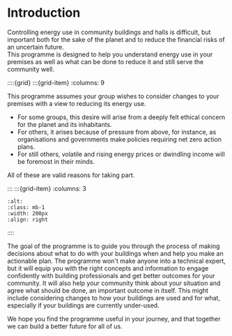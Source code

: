  # Introduction

Controlling energy use in community buildings and halls is difficult, but important both for the sake of the planet and to reduce the financial risks of an uncertain future.   
This programme is designed to help you understand energy use in your premises as well as what can be done to reduce it and still serve the community well.   

 
::::{grid} 
:::{grid-item}
:columns: 9


This programme assumes your group wishes to consider changes to your premises with a view to reducing its energy use. 

- For some groups, this desire will arise from a deeply felt ethical concern for the planet and its inhabitants.  
- For others, it arises because of pressure from above, for instance, as organisations and governments make policies requiring net zero action plans.  
- For still others, volatile and rising energy prices or dwindling income will be foremost in their minds.  

All of these are valid reasons for taking part. 

:::
:::{grid-item}
:columns: 3
```{image} ../images/path-g9c5fe6cfd_1280.jpg
:alt: 
:class: mb-1
:width: 200px
:align: right
```

::::

<!-- *Image by <a href="https://pixabay.com/users/peggy_marco-1553824/">Peggy und Marco Lachmann-Anke</a> from <a href="https://pixabay.com//">Pixabay</a>* -->

The goal of the programme is to guide you through the process of making decisions about what to do with your buildings when and help you make an actionable plan.  The programme won't make anyone into a technical expert, but it will equip you with the right concepts and information to engage confidently with building professionals and get better outcomes for your community.  It will also help your community think about your situation and agree what should be done, an important outcome in itself.  This might include considering changes to how your buildings are used and for what, especially if your buildings are currently under-used.

We hope you find the programme useful in your journey, and that together we can build a better future for all of us. 
<!--
../images/1199px-Gabal_El-Zayt_Wind_farm.png
*(c) حُميد, CC BY-SA 4.0 <https://creativecommons.org/licenses/by-sa/4.0>, via Wikimedia Commons*
-->


